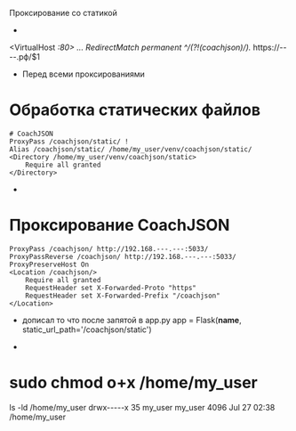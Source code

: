 Проксирование со статикой

+
<VirtualHost *:80>
    ...
    RedirectMatch permanent ^/(?!(coachjson)/).* https://----.рф/$1
</VirtualHost>

+ Перед всеми проксированиями
# Обработка статических файлов
    # CoachJSON
    ProxyPass /coachjson/static/ !
    Alias /coachjson/static/ /home/my_user/venv/coachjson/static/
    <Directory /home/my_user/venv/coachjson/static>
        Require all granted
    </Directory>

+
 # Проксирование CoachJSON
    ProxyPass /coachjson/ http://192.168.---.---:5033/
    ProxyPassReverse /coachjson/ http://192.168.---.---:5033/
    ProxyPreserveHost On
    <Location /coachjson/>
        Require all granted
        RequestHeader set X-Forwarded-Proto "https"
        RequestHeader set X-Forwarded-Prefix "/coachjson"
    </Location>

+ дописал то что после запятой в app.py
app = Flask(__name__, static_url_path='/coachjson/static')

+
sudo chmod o+x /home/my_user
=
ls -ld /home/my_user
drwx-----x 35 my_user my_user 4096 Jul 27 02:38 /home/my_user
